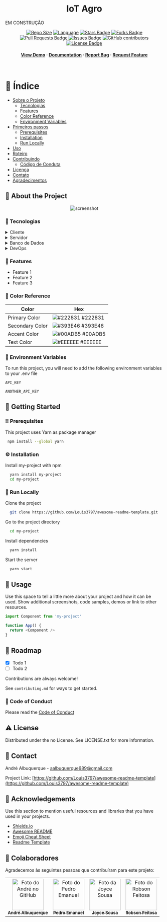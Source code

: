  
<!-- Badges -->
<h1 align="center"> IoT Agro</h1>

EM CONSTRUÇÃO

<div align="center">

<a href="https://github.com/AndreAlbu/IoTAgro/repo-size"><img src="https://img.shields.io/github/repo-size/AndreAlbu/IoTAgro" alt="Repo Size"/></a>
<a href="https://github.com/AndreAlbu/IoTAgro/languages/count"><img src="https://img.shields.io/github/languages/count/AndreAlbu/IoTAgro" alt="Language"/></a>
<a href="https://github.com/AndreAlbu/IoTAgro/stargazers"><img src="https://img.shields.io/github/stars/AndreAlbu/IoTAgro" alt="Stars Badge"/></a>
<a href="https://github.com/AndreAlbu/IoTAgro/network/members"><img src="https://img.shields.io/github/forks/AndreAlbu/IoTAgro" alt="Forks Badge"/></a>
<a href="https://github.com/AndreAlbu/IoTAgro/pulls"><img src="https://img.shields.io/github/issues-pr/AndreAlbu/IoTAgro" alt="Pull Requests Badge"/></a>
<a href="https://github.com/AndreAlbu/IoTAgro/awesome-githttps://github.com/AndreAlbu/IoTAgro/hub-profile-readme/issues"><img src="https://img.shields.io/github/issues/AndreAlbu/IoTAgro" alt="Issues Badge"/></a>
<a href="https://github.com/AndreAlbu/SVCf/graphs/contributors"><img alt="GitHub contributors" src="https://img.shields.io/github/contributors/AndreAlbu/IoTAgro?color=2b9348"></a>
<a href="https://github.com/AndreAlbu/IoTAgro/blob/master/LICENSE"><img src="https://img.shields.io/github/license/AndreAlbu/IoTAgro?color=2b9348" alt="License Badge"/></a>

<h4>
    <a href="https://github.com/Louis3797/awesome-readme-template/">View Demo</a>
  <span> · </span>
    <a href="https://github.com/Louis3797/awesome-readme-template">Documentation</a>
  <span> · </span>
    <a href="https://github.com/Louis3797/awesome-readme-template/issues/">Report Bug</a>
  <span> · </span>
    <a href="https://github.com/Louis3797/awesome-readme-template/issues/">Request Feature</a>
  </h4>
</div>

</div>

<br />

<!-- Table of Contents -->
# :notebook_with_decorative_cover: Índice

- [Sobre o Projeto](#star2-about-the-project)
  * [Tecnologias](#space_invader-tecnologias)
  * [Features](#dart-features)
  * [Color Reference](#art-color-reference)
  * [Environment Variables](#key-environment-variables)
- [Primeiros passos](#toolbox-getting-started)
  * [Prerequisites](#bangbang-prerequisites)
  * [Installation](#gear-installation)
  * [Run Locally](#running-run-locally)
- [Uso](#eyes-usage)
- [Roteiro](#compass-roadmap)
- [Contribuindo](#wave-contributing)
  * [Código de Conduta](#scroll-code-of-conduct)
- [Licença](#warning-license)
- [Contato](#handshake-contact)
- [Agradecimentos](#gem-acknowledgements)
  

<!-- About the Project -->
## :star2: About the Project

<div align="center"> 
  <img src="https://placehold.co/600x400?text=Your+Screenshot+here" alt="screenshot" />
</div>


<!-- Tecnologias -->
### :space_invader: Tecnologias

<details>
  <summary>Cliente</summary>
  <ul>
    <li><a href="https://www.typescriptlang.org/">Typescript</a></li>
    <li><a href="https://nextjs.org/">Next.js</a></li>
    <li><a href="https://reactjs.org/">React.js</a></li>
    <li><a href="https://tailwindcss.com/">TailwindCSS</a></li>
  </ul>
</details>

<details>
  <summary>Servidor</summary>
  <ul>
    <li><a href="https://www.typescriptlang.org/">Typescript</a></li>
    <li><a href="https://expressjs.com/">Express.js</a></li>
    <li><a href="https://go.dev/">Golang</a></li>
    <li><a href="https://nestjs.com/">Nest.js</a></li>
    <li><a href="https://socket.io/">SocketIO</a></li>
    <li><a href="https://www.prisma.io/">Prisma</a></li>    
    <li><a href="https://www.apollographql.com/">Apollo</a></li>
    <li><a href="https://graphql.org/">GraphQL</a></li>
  </ul>
</details>

<details>
<summary>Banco de Dados</summary>
  <ul>
    <li><a href="https://www.mysql.com/">MySQL</a></li>
    <li><a href="https://www.postgresql.org/">PostgreSQL</a></li>
    <li><a href="https://redis.io/">Redis</a></li>
    <li><a href="https://neo4j.com/">Neo4j</a></li>
    <li><a href="https://www.mongodb.com/">MongoDB</a></li>
  </ul>
</details>

<details>
<summary>DevOps</summary>
  <ul>
    <li><a href="https://www.docker.com/">Docker</a></li>
    <li><a href="https://www.jenkins.io/">Jenkins</a></li>
    <li><a href="https://circleci.com/">CircleCLI</a></li>
  </ul>
</details>

<!-- Características -->
### :dart: Features

- Feature 1
- Feature 2
- Feature 3

<!-- Color Reference -->
### :art: Color Reference

| Color             | Hex                                                                |
| ----------------- | ------------------------------------------------------------------ |
| Primary Color | ![#222831](https://via.placeholder.com/10/222831?text=+) #222831 |
| Secondary Color | ![#393E46](https://via.placeholder.com/10/393E46?text=+) #393E46 |
| Accent Color | ![#00ADB5](https://via.placeholder.com/10/00ADB5?text=+) #00ADB5 |
| Text Color | ![#EEEEEE](https://via.placeholder.com/10/EEEEEE?text=+) #EEEEEE |


<!-- Variáveis de ambiente -->
### :key: Environment Variables

To run this project, you will need to add the following environment variables to your .env file

`API_KEY`

`ANOTHER_API_KEY`

<!-- Primeiros passos -->
## 	:toolbox: Getting Started

<!-- Pré-requisitos -->
### :bangbang: Prerequisites

This project uses Yarn as package manager

```bash
 npm install --global yarn
```

<!-- Instalação -->
### :gear: Installation

Install my-project with npm

```bash
  yarn install my-project
  cd my-project
```


<!-- Executar localmente -->
### :running: Run Locally

Clone the project

```bash
  git clone https://github.com/Louis3797/awesome-readme-template.git
```

Go to the project directory

```bash
  cd my-project
```

Install dependencies

```bash
  yarn install
```

Start the server

```bash
  yarn start
```


<!-- Uso -->
## :eyes: Usage

Use this space to tell a little more about your project and how it can be used. Show additional screenshots, code samples, demos or link to other resources.


```javascript
import Component from 'my-project'

function App() {
  return <Component />
}
```

<!-- Roteiro -->
## :compass: Roadmap

* [x] Todo 1
* [ ] Todo 2

Contributions are always welcome!

See `contributing.md` for ways to get started.


<!-- Código de Conduta -->
### :scroll: Code of Conduct

Please read the [Code of Conduct](https://github.com/Louis3797/awesome-readme-template/blob/master/CODE_OF_CONDUCT.md)


<!-- Licença -->
## :warning: License

Distributed under the no License. See LICENSE.txt for more information.


<!-- Contatos -->
## :handshake: Contact

André Albuquerque - aalbuquerque689@gmail.com

Project Link: [https://github.com/Louis3797/awesome-readme-template](https://github.com/Louis3797/awesome-readme-template)

<!-- Acknowledgments -->
## :gem: Acknowledgements

Use this section to mention useful resources and libraries that you have used in your projects.

 - [Shields.io](https://shields.io/)
 - [Awesome README](https://github.com/matiassingers/awesome-readme)
 - [Emoji Cheat Sheet](https://github.com/ikatyang/emoji-cheat-sheet/blob/master/README.md#travel--places)
 - [Readme Template](https://github.com/othneildrew/Best-README-Template)

## 🤝 Colaboradores

Agradecemos às seguintes pessoas que contribuíram para este projeto:

<table>
  <tr>
    <td align="center">
      <a href="https://github.com/AndreAlbu">
        <img src="https://avatars.githubusercontent.com/u/47752060?v=4" width="100px;" alt="Foto do André no GitHub"/><br>
        <sub>
          <b>André Albuquerque</b>
        </sub>
      </a>
    </td>
    <td align="center">
      <a href="https://github.com/PedroEmanuelLima">
        <img src="https://avatars.githubusercontent.com/u/58365600?v=4" width="100px;" alt="Foto do Pedro Emanuel"/><br>
        <sub>
          <b>Pedro Emanuel</b>
        </sub>
      </a>
    </td>
    <td align="center">
      <a href="https://www.linkedin.com/in/joyce-sousa-49a612212/">
        <img src="https://media.licdn.com/dms/image/D4E03AQFK681eGxt7Dg/profile-displayphoto-shrink_400_400/0/1666901814455?e=1681948800&v=beta&t=uG0wtfzTa_bEPGbDHuBlX-IwtTvWcDTAVYPBvYaMRVE" width="100px;" alt="Foto da Joyce Sousa"/><br>
        <sub>
          <b>Joyce Sousa</b>
        </sub>
      </a>
    </td>
    <td align="center">
      <a href="https://www.linkedin.com/in/robsonf/">
        <img src="https://media.licdn.com/dms/image/C4E03AQHkOJXV6whimA/profile-displayphoto-shrink_400_400/0/1517719012369?e=1681948800&v=beta&t=iyopkMtUG0i4xA6RYAAoNCrsaiMA3BNmA8fLog9Gkko" width="100px;" alt="Foto do Robson Feitosa"/><br>
        <sub>
          <b>Robson Feitosa</b>
        </sub>
      </a>
    </td>
  </tr>
</table>
